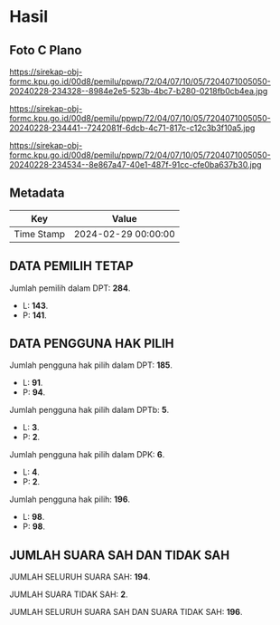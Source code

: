 # Hasil

## Foto C Plano

https://sirekap-obj-formc.kpu.go.id/00d8/pemilu/ppwp/72/04/07/10/05/7204071005050-20240228-234328--8984e2e5-523b-4bc7-b280-0218fb0cb4ea.jpg

https://sirekap-obj-formc.kpu.go.id/00d8/pemilu/ppwp/72/04/07/10/05/7204071005050-20240228-234441--7242081f-6dcb-4c71-817c-c12c3b3f10a5.jpg

https://sirekap-obj-formc.kpu.go.id/00d8/pemilu/ppwp/72/04/07/10/05/7204071005050-20240228-234534--8e867a47-40e1-487f-91cc-cfe0ba637b30.jpg


## Metadata

| Key        | Value               |
| ---------- | ------------------- |
| Time Stamp | 2024-02-29 00:00:00 |


## DATA PEMILIH TETAP

Jumlah pemilih dalam DPT: **284**.
 * L: **143**.
 * P: **141**.

## DATA PENGGUNA HAK PILIH

Jumlah pengguna hak pilih dalam DPT: **185**.
 * L: **91**.
 * P: **94**.

Jumlah pengguna hak pilih dalam DPTb: **5**.
 * L: **3**.
 * P: **2**.

Jumlah pengguna hak pilih dalam DPK: **6**.
 * L: **4**.
 * P: **2**.

Jumlah pengguna hak pilih: **196**.
 * L: **98**.
 * P: **98**.

## JUMLAH SUARA SAH DAN TIDAK SAH

JUMLAH SELURUH SUARA SAH: **194**.

JUMLAH SUARA TIDAK SAH: **2**.

JUMLAH SELURUH SUARA SAH DAN SUARA TIDAK SAH: **196**.


